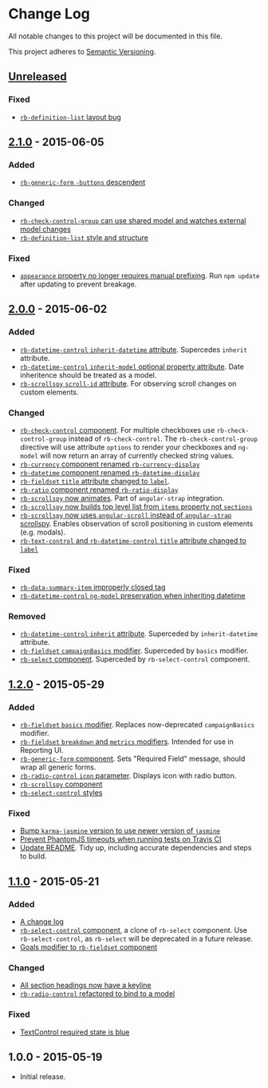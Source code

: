 # Change Log

All notable changes to this project will be documented in this file.

This project adheres to [Semantic Versioning](http://semver.org/).

## [Unreleased][unreleased]

### Fixed

- [`rb-definition-list` layout bug](https://github.com/rockabox/rbx_ui_components/pull/200)

## [2.1.0] - 2015-06-05

### Added

- [`rb-generic-form` `-buttons` descendent](https://github.com/rockabox/rbx_ui_components/pull/186)

### Changed

- [`rb-check-control-group` can use shared model and watches external model changes](https://github.com/rockabox/rbx_ui_components/pull/191)
- [`rb-definition-list` style and structure](https://github.com/rockabox/rbx_ui_components/pull/192)

### Fixed

- [`appearance` property no longer requires manual prefixing](https://github.com/rockabox/rbx_ui_components/pull/187). Run `npm update` after updating to prevent breakage.

## [2.0.0] - 2015-06-02

### Added

- [`rb-datetime-control` `inherit-datetime` attribute](https://github.com/rockabox/rbx_ui_components/pull/156). Supercedes `inherit` attribute.
- [`rb-datetime-control` `inherit-model` optional property attribute](https://github.com/rockabox/rbx_ui_components/pull/156). Date inheritence should be treated as a model.
- [`rb-scrollspy` `scroll-id` attribute](https://github.com/rockabox/rbx_ui_components/pull/183). For observing scroll changes on custom elements.

### Changed

- [`rb-check-control` component](https://github.com/rockabox/rbx_ui_components/pull/165). For multiple checkboxes use `rb-check-control-group` instead of `rb-check-control`. The `rb-check-control-group` directive will use attribute `options` to render your checkboxes and `ng-model` will now return an array of currently checked string values.
- [`rb-currency` component renamed `rb-currency-display`](https://github.com/rockabox/rbx_ui_components/pull/174)
- [`rb-datetime` component renamed `rb-datetime-display`](https://github.com/rockabox/rbx_ui_components/pull/177)
- [`rb-fieldset` `title` attribute changed to `label`](https://github.com/rockabox/rbx_ui_components/pull/184).
- [`rb-ratio` component renamed `rb-ratio-display`](https://github.com/rockabox/rbx_ui_components/pull/175)
- [`rb-scrollspy` now animates](https://github.com/rockabox/rbx_ui_components/pull/183). Part of `angular-strap` integration.
- [`rb-scrollspy` now builds top level list from `items` property not `sections`](https://github.com/rockabox/rbx_ui_components/pull/172)
- [`rb-scrollspy` now uses `angular-scroll` instead of `angular-strap` scrollspy](https://github.com/rockabox/rbx_ui_components/pull/183). Enables observation of scroll positioning in custom elements (e.g. modals).
- [`rb-text-control` and `rb-datetime-control` `title` attribute changed to `label`](https://github.com/rockabox/rbx_ui_components/pull/179)

### Fixed

- [`rb-data-summary-item` improperly closed tag](https://github.com/rockabox/rbx_ui_components/pull/182)
- [`rb-datetime-control` `ng-model` preservation when inheriting datetime](https://github.com/rockabox/rbx_ui_components/pull/173)

### Removed

- [`rb-datetime-control` `inherit` attribute](https://github.com/rockabox/rbx_ui_components/pull/156). Superceded by `inherit-datetime` attribute.
- [`rb-fieldset` `campaignBasics` modifier](https://github.com/rockabox/rbx_ui_components/pull/169). Superceded by `basics` modifier.
- [`rb-select` component](https://github.com/rockabox/rbx_ui_components/pull/170). Superceded by `rb-select-control` component.

## [1.2.0] - 2015-05-29

### Added

- [`rb-fieldset` `basics` modifier](https://github.com/rockabox/rbx_ui_components/pull/144). Replaces now-deprecated `campaignBasics` modifier.
- [`rb-fieldset` `breakdown` and `metrics` modifiers](https://github.com/rockabox/rbx_ui_components/pull/155). Intended for use in Reporting UI.
- [`rb-generic-form` component](https://github.com/rockabox/rbx_ui_components/pull/152). Sets "Required Field" message, should wrap all generic forms.
- [`rb-radio-control` `icon` parameter](https://github.com/rockabox/rbx_ui_components/pull/153). Displays icon with radio button.
- [`rb-scrollspy` component](https://github.com/rockabox/rbx_ui_components/pull/140)
- [`rb-select-control` styles](https://github.com/rockabox/rbx_ui_components/pull/146)

### Fixed

- [Bump `karma-jasmine` version to use newer version of `jasmine`](https://github.com/rockabox/rbx_ui_components/pull/154)
- [Prevent PhantomJS timeouts when running tests on Travis CI](https://github.com/rockabox/rbx_ui_components/pull/157)
- [Update README](https://github.com/rockabox/rbx_ui_components/pull/145). Tidy up, including accurate dependencies and steps to build.

## [1.1.0] - 2015-05-21

### Added

- [A change log](https://github.com/rockabox/rbx_ui_components/pull/141)
- [`rb-select-control` component](https://github.com/rockabox/rbx_ui_components/pull/139), a clone of `rb-select` component. Use `rb-select-control`, as `rb-select` will be deprecated in a future release.
- [Goals modifier to `rb-fieldset` component](https://github.com/rockabox/rbx_ui_components/pull/136)

### Changed

- [All section headings now have a keyline](https://github.com/rockabox/rbx_ui_components/pull/138)
- [`rb-radio-control` refactored to bind to a model](https://github.com/rockabox/rbx_ui_components/pull/137)

### Fixed

- [TextControl required state is blue](https://github.com/rockabox/rbx_ui_components/pull/142)

## 1.0.0 - 2015-05-19

- Initial release.

[unreleased]: https://github.com/rockabox/rbx_ui_components/compare/2.1.0...HEAD
[2.1.0]: https://github.com/rockabox/rbx_ui_components/compare/2.0.0...2.1.0
[2.0.0]: https://github.com/rockabox/rbx_ui_components/compare/1.2.0...2.0.0
[1.2.0]: https://github.com/rockabox/rbx_ui_components/compare/1.1.0...1.2.0
[1.1.0]: https://github.com/rockabox/rbx_ui_components/compare/1.0.0...1.1.0
